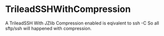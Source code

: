 # TrileadSSHWithCompression
A TrileadSSH With JZlib Compression enabled is eqivalent to ssh -C
So all sftp/ssh will happened with compression.

